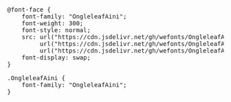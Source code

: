 <pre>
@font-face {
    font-family: "OngleleafAini";
    font-weight: 300;
    font-style: normal;
    src: url("https://cdn.jsdelivr.net/gh/wefonts/OngleleafAini/OngleleafAini.woff2") format("woff2"),
         url("https://cdn.jsdelivr.net/gh/wefonts/OngleleafAini/OngleleafAini.woff") format("woff"),
         url("https://cdn.jsdelivr.net/gh/wefonts/OngleleafAini/OngleleafAini.ttf") format("truetype");
    font-display: swap;
}

.OngleleafAini {
    font-family: "OngleleafAini";
}
  
</pre>
